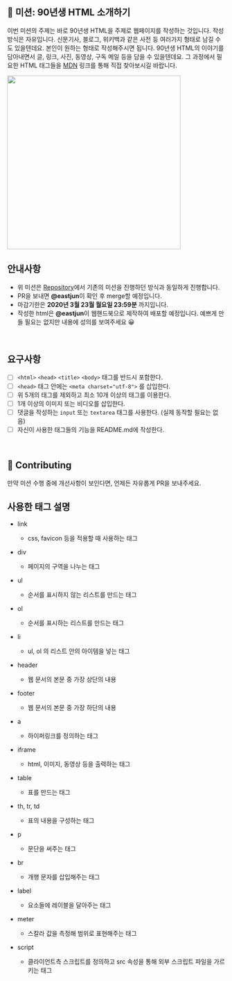 ## 🚀 미션: 90년생 HTML 소개하기

이번 미션의 주제는 바로 90년생 HTML을 주제로 웹페이지를 작성하는 것입니다.
작성방식은 자유입니다.
신문기사, 블로그, 위키백과 같은 사전 등 여러가지 형태로 남길 수도 있을텐데요. 본인이 원하는 형태로 작성해주시면 됩니다.
90년생 HTML의 이야기를 담아내면서 글, 링크, 사진, 동영상, 구독 메일 등을 담을 수 있을텐데요. 그 과정에서 필요한 HTML 태그들을 [MDN](https://developer.mozilla.org/ko/docs/Web/HTML/Element) 링크를 통해 직접 찾아보시길 바랍니다.

<img src="https://techcourse-storage.s3.ap-northeast-2.amazonaws.com/2020-03-16T10:41:53.786image.png" width="400">

<br/>

## 안내사항

- 위 미션은 [Repository](https://github.com/woowacourse/html)에서 기존의 미션을 진행하던 방식과 동일하게 진행합니다.
- PR을 보내면 **@eastjun**이 확인 후 merge할 예정입니다.
- 마감기한은 **2020년 3월 23월 월요일 23:59분** 까지입니다.
- 작성한 html은 **@eastjun**이 웹핸드북으로 제작하여 배포할 예정입니다. 예쁘게 만들 필요는 없지만 내용에 성의를 보여주세요 😀

<br/>

## 요구사항

- [ ] `<html>` `<head>` `<title>` `<body>` 태그를 반드시 포함한다.
- [ ] `<head>` 태그 안에는 `<meta charset="utf-8">` 를 삽입한다.
- [ ] 위 5개의 태그를 제외하고 최소 10개 이상의 태그를 이용한다.
- [ ] 1개 이상의 이미지 또는 비디오를 삽입한다.
- [ ] 댓글을 작성하는 `input` 또는 `textarea` 태그를 사용한다. (실제 동작할 필요는 없음)
- [ ] 자신이 사용한 태그들의 기능을 README.md에 작성한다.

<br/>

## 👏 Contributing

만약 미션 수행 중에 개선사항이 보인다면, 언제든 자유롭게 PR을 보내주세요.

## 사용한 태그 설명

- link
    - css, favicon 등을 적용할 때 사용하는 태그

- div
    - 페이지의 구역을 나누는 태그

- ul
    - 순서를 표시하지 않는 리스트를 만드는 태그

- ol
    - 순서를 표시하는 리스트를 만드는 태그

- li
    - ul, ol 의 리스트 안의 아이템을 넣는 태그

- header
    - 웹 문서의 본문 중 가장 상단의 내용

- footer
    - 웹 문서의 본문 중 가장 하단의 내용

- a
    - 하이퍼링크를 정의하는 태그

- iframe
    - html, 이미지, 동영상 등을 출력하는 태그

- table
    - 표를 만드는 태그

- th, tr, td
    - 표의 내용을 구성하는 태그

- p
    - 문단을 써주는 태그

- br
    - 개행 문자를 삽입해주는 태그

- label
    - 요소들에 레이블을 달아주는 태그

- meter
    - 스칼라 값을 측정해 범위로 표현해주는 태그

- script
    - 클라이언트측 스크립트를 정의하고 src 속성을 통해 외부 스크립트 파일을 가르키는 태그
